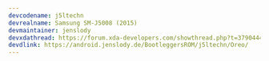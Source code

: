 ```yaml
---
devcodename: j5ltechn
devrealname: Samsung SM-J5008 (2015)
devmaintainer: jenslody
devxdathread: https://forum.xda-developers.com/showthread.php?t=3790444
devdlink: https://android.jenslody.de/BootleggersROM/j5ltechn/Oreo/
---
```


